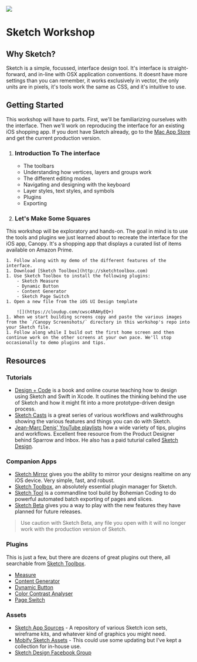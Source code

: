 ![](https://cloudup.com/cdutfSdL6hF+)

# Sketch Workshop

## Why Sketch?
Sketch is a simple, focussed, interface design tool. It's interface is straight-forward, and in-line with OSX application conventions. It doesnt have more settings than you can remember, it works exclusively in vector, the only units are in pixels, it's tools work the same as CSS, and it's intuitive to use.

## Getting Started
This workshop will have to parts. First, we'll be familiarizing ourselves with the interface. Then we'll work on reproducing the interface for an existing iOS shopping app. If you dont have Sketch already, go to the [Mac App Store](https://itunes.apple.com/ca/app/sketch-3/id852320343?mt=12) and get the current production version.

1. ### Introduction To The interface

    - The toolbars
    - Understanding how vertices, layers and groups work
    - The different editing modes
    - Navigating and designing with the keyboard
    - Layer styles, text styles, and symbols
    - Plugins
    - Exporting

1. ### Let's Make Some Squares
This workshop will be exploratory and hands-on. The goal in mind is to use the tools and plugins we just learned about to recreate the interface for the iOS app, Canopy. It's a shopping app that displays a curated list of items available on Amazon Prime.

    1. Follow along with my demo of the different features of the interface.
    1. Download [Sketch Toolbox](http://sketchtoolbox.com)
    1. Use Sketch Toolbox to install the following plugins:
        - Sketch Measure
        - Dynamic Button
        - Content Generator
        - Sketch Page Switch
    1. Open a new file from the iOS UI Design template

        ![](https://cloudup.com/cwsc4RAHyEQ+)
    1. When we start building screens copy and paste the various images from the `/Canopy Screenshots/` directory in this workshop's repo into your Sketch file.
    1. Follow along while I build out the first home screen and then continue work on the other screens at your own pace. We'll stop occasionally to demo plugins and tips.

## Resources

### Tutorials
- [Design + Code](https://designcode.io) is a book and online course teaching how to design using Sketch and Swift in Xcode. It outlines the thinking behind the use of Sketch and how it might fit into a more prototype-driven design process.
- [Sketch Casts](http://www.sketchcasts.net) is a great series of various workflows and walkthroughs showing the various features and things you can do with Sketch.
- [Jean-Marc Denis' YouTube playlists](https://www.youtube.com/channel/UCU8W5R6NAX0LMa-0qR3Tzhg/playlists) how a wide variety of tips, plugins and workflows. Excellent free resource from the Product Designer behind Sparrow and Inbox. He also has a paid tuturial called [Sketch Design](http://sketchdesign.io).

### Companion Apps
- [Sketch Mirror](http://www.bohemiancoding.com/sketch/mirror/buy) gives you the ability to mirror your designs realtime on any iOS device. Very simple, fast, and robust.
- [Sketch Toolbox](http://sketchtoolbox.com), an absolutely essential plugin manager for Sketch.
- [Sketch Tool](http://bohemiancoding.com/sketch/tool/) is a commandline tool build by Bohemian Coding to do powerful automated batch exporting of pages and slices.
- [Sketch Beta](http://www.bohemiancoding.com/sketch/beta/) gives you a way to play with the new features they have planned for future releases.

> Use caution with Sketch Beta, any file you open with it will no longer work with the production version of Sketch.

### Plugins
This is just a few, but there are dozens of great plugins out there, all searchable from [Sketch Toolbox](http://sketchtoolbox.com).
- [Measure](https://github.com/utom/sketch-measure)
- [Content Generator](https://github.com/timuric/Content-generator-sketch-plugin)
- [Dynamic Button](https://github.com/ddwht/sketch-dynamic-button)
- [Color Contrast Analyser](https://github.com/getflourish/Sketch-Color-Contrast-Analyser)
- [Page Switch](https://github.com/mauehara/sketch-page-switch)

### Assets
- [Sketch App Sources](http://www.sketchappsources.com) - A repository of various Sketch icon sets, wireframe kits, and whatever kind of graphics you might need.
- [Mobify Sketch Assets](https://www.dropbox.com/sh/3trhv3z494jtzof/AAC-CqiOiqsgxiOI7gwtcrdOa?dl=0) - This could use some updating but I've kept a collection for in-house use.
- [Sketch Design Facebook Group](https://www.facebook.com/groups/sketchdesignio/)
